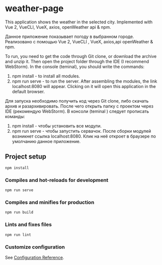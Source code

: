 # weather-page
This application shows the weather in the selected city. Implemented with Vue 2, VueCLI, VueX, axios, openWeather api & npm.

Данное приложение показывает погоду в выбранном городе. Реализовано с помощью Vue  2, VueCLI , VueX, axios,api openWeather & npm.

To run, you need to get the code through Git clone, or download the archive and unzip it. Then open the project folder through the IDE (I recommend WebStorm). In the console (teminal), you should write the commands:
1) npm install - to install all modules.
2) npm run serve - to run the server.
After assembling the modules, the link localhost:8080 will appear. Clicking on it will open this application in the default browser.

Для запуска необходимо получить код через Git clone, либо скачать архив и разархивировать. После чего открыть папку с проектом через IDE (рекомендую WebStorm). В консоли (teminal ) следует прописать команды:
1) npm  install - чтобы установить все модули.
2) npm run serve  - чтобы запустить сервачок.
После сборки модулей возникнет ссылка localhost:8080. Клик на неё откроет в браузере по умолчанию данное приложение.

## Project setup
```
npm install
```

### Compiles and hot-reloads for development
```
npm run serve
```

### Compiles and minifies for production
```
npm run build
```

### Lints and fixes files
```
npm run lint
```

### Customize configuration
See [Configuration Reference](https://cli.vuejs.org/config/).

